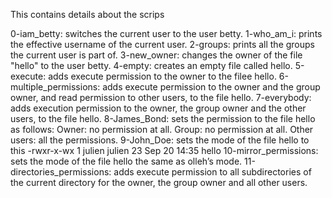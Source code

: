 This contains details about the scrips

0-iam_betty:	switches the current user to the user betty.
1-who_am_i:	prints the effective username of the current user.
2-groups:	prints all the groups the current user is part of.
3-new_owner:	changes the owner of the file "hello" to the user betty.
4-empty:	creates an empty file called hello.
5-execute:	adds execute permission to the owner to the filee hello.
6-multiple_permissions: adds execute permission to the owner and the group owner, and read permission to other users, to the file hello.
7-everybody:	adds execution permission to the owner, the group owner and the other users, to the file hello.
8-James_Bond:	sets the permission to the file hello as follows:
		Owner: no permission at all.
		Group: no permission at all.
		Other users: all the permissions.
9-John_Doe:	sets the mode of the file hello to this 
		-rwxr-x-wx 1 julien julien 23 Sep 20 14:35 hello
10-mirror_permissions:	 sets the mode of the file hello the same as olleh’s mode.
11-directories_permissions: adds execute permission to all subdirectories of the current directory for the owner, the group owner and all other users.
